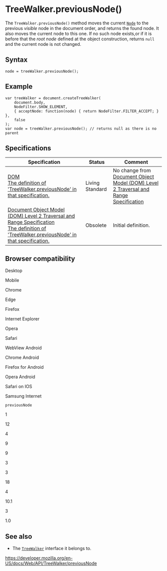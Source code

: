TreeWalker.previousNode()
=========================

The `TreeWalker.previousNode()` method moves the current [`Node`](../node) to the previous *visible* node in the document order, and returns the found node. It also moves the current node to this one. If no such node exists,or if it is before that the *root node* defined at the object construction, returns `null` and the current node is not changed.

Syntax
------

    node = treeWalker.previousNode();

Example
-------

    var treeWalker = document.createTreeWalker(
        document.body,
        NodeFilter.SHOW_ELEMENT,
        { acceptNode: function(node) { return NodeFilter.FILTER_ACCEPT; } },
        false
    );
    var node = treeWalker.previousNode(); // returns null as there is no parent

Specifications
--------------

<table><thead><tr class="header"><th>Specification</th><th>Status</th><th>Comment</th></tr></thead><tbody><tr class="odd"><td><a href="https://dom.spec.whatwg.org/#dom-treewalker-previousnode">DOM<br />
<span class="small">The definition of 'TreeWalker.previousNode' in that specification.</span></a></td><td><span class="spec-living">Living Standard</span></td><td>No change from <a href="https://www.w3.org/TR/DOM-Level-2-Traversal-Range/">Document Object Model (DOM) Level 2 Traversal and Range Specification</a></td></tr><tr class="even"><td><a href="https://www.w3.org/TR/DOM-Level-2-Traversal-Range/traversal.html#Traversal-TreeWalker-previousNode">Document Object Model (DOM) Level 2 Traversal and Range Specification<br />
<span class="small">The definition of 'TreeWalker.previousNode' in that specification.</span></a></td><td><span class="spec-obsolete">Obsolete</span></td><td>Initial definition.</td></tr></tbody></table>

Browser compatibility
---------------------

Desktop

Mobile

Chrome

Edge

Firefox

Internet Explorer

Opera

Safari

WebView Android

Chrome Android

Firefox for Android

Opera Android

Safari on IOS

Samsung Internet

`previousNode`

1

12

4

9

9

3

3

18

4

10.1

3

1.0

See also
--------

-   The [`TreeWalker`](../treewalker) interface it belongs to.

<a href="https://developer.mozilla.org/en-US/docs/Web/API/TreeWalker/previousNode" class="_attribution-link">https://developer.mozilla.org/en-US/docs/Web/API/TreeWalker/previousNode</a>
